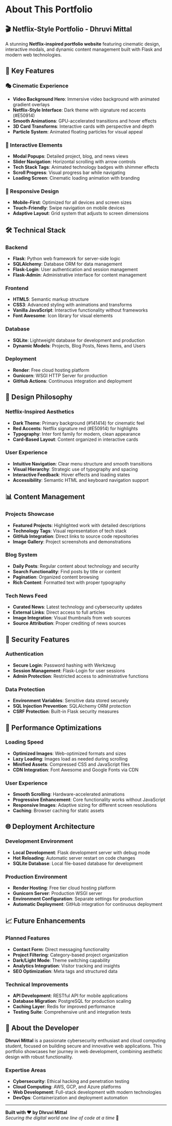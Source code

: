 # About This Portfolio

## 🎬 Netflix-Style Portfolio - Dhruvi Mittal

A stunning **Netflix-inspired portfolio website** featuring cinematic design, interactive modals, and dynamic content management built with Flask and modern web technologies.

## 🌟 Key Features

### 🎭 Cinematic Experience
- **Video Background Hero**: Immersive video background with animated gradient overlays
- **Netflix-Style Interface**: Dark theme with signature red accents (#E50914)
- **Smooth Animations**: GPU-accelerated transitions and hover effects
- **3D Card Transforms**: Interactive cards with perspective and depth
- **Particle System**: Animated floating particles for visual appeal

### 🚀 Interactive Elements
- **Modal Popups**: Detailed project, blog, and news views
- **Slider Navigation**: Horizontal scrolling with arrow controls
- **Tech Stack Tags**: Animated technology badges with shimmer effects
- **Scroll Progress**: Visual progress bar while navigating
- **Loading Screen**: Cinematic loading animation with branding

### 📱 Responsive Design
- **Mobile-First**: Optimized for all devices and screen sizes
- **Touch-Friendly**: Swipe navigation on mobile devices
- **Adaptive Layout**: Grid system that adjusts to screen dimensions

## 🛠️ Technical Stack

### Backend
- **Flask**: Python web framework for server-side logic
- **SQLAlchemy**: Database ORM for data management
- **Flask-Login**: User authentication and session management
- **Flask-Admin**: Administrative interface for content management

### Frontend
- **HTML5**: Semantic markup structure
- **CSS3**: Advanced styling with animations and transforms
- **Vanilla JavaScript**: Interactive functionality without frameworks
- **Font Awesome**: Icon library for visual elements

### Database
- **SQLite**: Lightweight database for development and production
- **Dynamic Models**: Projects, Blog Posts, News Items, and Users

### Deployment
- **Render**: Free cloud hosting platform
- **Gunicorn**: WSGI HTTP Server for production
- **GitHub Actions**: Continuous integration and deployment

## 🎨 Design Philosophy

### Netflix-Inspired Aesthetics
- **Dark Theme**: Primary background (#141414) for cinematic feel
- **Red Accents**: Netflix signature red (#E50914) for highlights
- **Typography**: Inter font family for modern, clean appearance
- **Card-Based Layout**: Content organized in interactive cards

### User Experience
- **Intuitive Navigation**: Clear menu structure and smooth transitions
- **Visual Hierarchy**: Strategic use of typography and spacing
- **Interactive Feedback**: Hover effects and loading states
- **Accessibility**: Semantic HTML and keyboard navigation support

## 📊 Content Management

### Projects Showcase
- **Featured Projects**: Highlighted work with detailed descriptions
- **Technology Tags**: Visual representation of tech stack
- **GitHub Integration**: Direct links to source code repositories
- **Image Gallery**: Project screenshots and demonstrations

### Blog System
- **Daily Posts**: Regular content about technology and security
- **Search Functionality**: Find posts by title or content
- **Pagination**: Organized content browsing
- **Rich Content**: Formatted text with proper typography

### Tech News Feed
- **Curated News**: Latest technology and cybersecurity updates
- **External Links**: Direct access to full articles
- **Image Integration**: Visual thumbnails from web sources
- **Source Attribution**: Proper crediting of news sources

## 🔐 Security Features

### Authentication
- **Secure Login**: Password hashing with Werkzeug
- **Session Management**: Flask-Login for user sessions
- **Admin Protection**: Restricted access to administrative functions

### Data Protection
- **Environment Variables**: Sensitive data stored securely
- **SQL Injection Prevention**: SQLAlchemy ORM protection
- **CSRF Protection**: Built-in Flask security measures

## 🚀 Performance Optimizations

### Loading Speed
- **Optimized Images**: Web-optimized formats and sizes
- **Lazy Loading**: Images load as needed during scrolling
- **Minified Assets**: Compressed CSS and JavaScript files
- **CDN Integration**: Font Awesome and Google Fonts via CDN

### User Experience
- **Smooth Scrolling**: Hardware-accelerated animations
- **Progressive Enhancement**: Core functionality works without JavaScript
- **Responsive Images**: Adaptive sizing for different screen resolutions
- **Caching**: Browser caching for static assets

## 🌐 Deployment Architecture

### Development Environment
- **Local Development**: Flask development server with debug mode
- **Hot Reloading**: Automatic server restart on code changes
- **SQLite Database**: Local file-based database for development

### Production Environment
- **Render Hosting**: Free tier cloud hosting platform
- **Gunicorn Server**: Production WSGI server
- **Environment Configuration**: Separate settings for production
- **Automatic Deployment**: GitHub integration for continuous deployment

## 📈 Future Enhancements

### Planned Features
- **Contact Form**: Direct messaging functionality
- **Project Filtering**: Category-based project organization
- **Dark/Light Mode**: Theme switching capability
- **Analytics Integration**: Visitor tracking and insights
- **SEO Optimization**: Meta tags and structured data

### Technical Improvements
- **API Development**: RESTful API for mobile applications
- **Database Migration**: PostgreSQL for production scaling
- **Caching Layer**: Redis for improved performance
- **Testing Suite**: Comprehensive unit and integration tests

## 👤 About the Developer

**Dhruvi Mittal** is a passionate cybersecurity enthusiast and cloud computing student, focused on building secure and innovative web applications. This portfolio showcases her journey in web development, combining aesthetic design with robust functionality.

### Expertise Areas
- **Cybersecurity**: Ethical hacking and penetration testing
- **Cloud Computing**: AWS, GCP, and Azure platforms
- **Web Development**: Full-stack development with modern technologies
- **DevOps**: Containerization and deployment automation

---

**Built with ❤️ by Dhruvi Mittal**  
*Securing the digital world one line of code at a time* 🔐